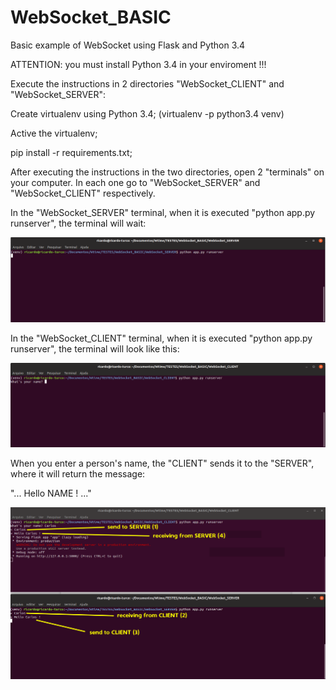 # WebSocket_BASIC
Basic example of WebSocket using Flask and Python 3.4

ATTENTION:  you must install Python 3.4 in your enviroment !!!

Execute the instructions in 2 directories "WebSocket_CLIENT" and "WebSocket_SERVER":

Create virtualenv using Python 3.4;
(virtualenv -p python3.4 venv)

Active the virtualenv;

pip install -r requirements.txt;

After executing the instructions in the two directories, open 2 "terminals" on your computer.
In each one go to "WebSocket_SERVER" and "WebSocket_CLIENT" respectively.

In the "WebSocket_SERVER" terminal, when it is executed "python app.py runserver", the terminal will wait:

![](IMGs/001_WebSocketBASIC_SERVERwaiting.png)

In the "WebSocket_CLIENT" terminal, when it is executed "python app.py runserver", the terminal will look like this:

![](IMGs/002_WebSocketBASIC_runCLIENT.png)

When you enter a person's name, the "CLIENT" sends it to the "SERVER", where it will return the message: 

"... Hello NAME ! ..."

![](IMGs/003_WebSocketBASIC_WorkingTogether.png)
